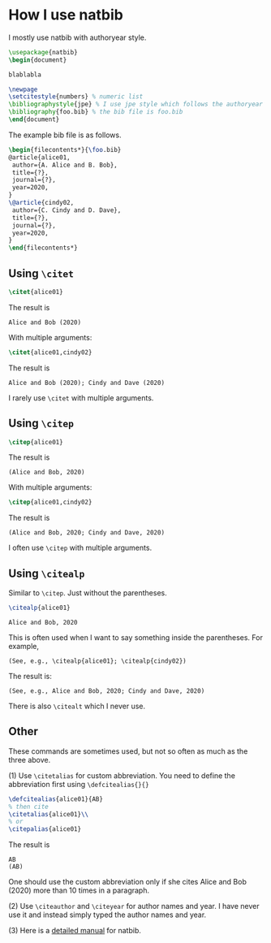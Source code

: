 # How I use natbib

I mostly use natbib with authoryear style.

```latex
\usepackage{natbib}
\begin{document}

blablabla

\newpage
\setcitestyle{numbers} % numeric list
\bibliographystyle{jpe} % I use jpe style which follows the authoryear format
\bibliography{foo.bib} % the bib file is foo.bib
\end{document}
```

The example bib file is as follows.

```latex
\begin{filecontents*}{\foo.bib}
@article{alice01,
 author={A. Alice and B. Bob},
 title={?},
 journal={?},
 year=2020,
}
\@article{cindy02,
 author={C. Cindy and D. Dave},
 title={?},
 journal={?},
 year=2020,
}
\end{filecontents*}
```

## Using `\citet`

```latex
\citet{alice01}
```

The result is

```
Alice and Bob (2020)
```

With multiple arguments:

```latex
\citet{alice01,cindy02}
```

The result is

```
Alice and Bob (2020); Cindy and Dave (2020)
```

I rarely use `\citet` with multiple arguments.

## Using `\citep`

```latex
\citep{alice01}
```

The result is

```
(Alice and Bob, 2020)
```

With multiple arguments:

```latex
\citep{alice01,cindy02}
```

The result is

```
(Alice and Bob, 2020; Cindy and Dave, 2020)
```

I often use `\citep` with multiple arguments.

## Using  `\citealp`

Similar to `\citep`. Just without the parentheses.

```latex
\citealp{alice01}
```

```
Alice and Bob, 2020
```

This is often used when I want to say something inside the parentheses. For example,

```
(See, e.g., \citealp{alice01}; \citealp{cindy02})
```

The result is:

```
(See, e.g., Alice and Bob, 2020; Cindy and Dave, 2020)
```

There is also `\citealt` which I never use.

## Other

These commands are sometimes used, but not so often as much as the three above.

(1) Use `\citetalias` for custom abbreviation. You need to define the abbreviation first using `\defcitealias{}{}` 

```latex
\defcitealias{alice01}{AB}
% then cite
\citetalias{alice01}\\
% or
\citepalias{alice01}
```

The result is

```
AB 
(AB)
```

One should use the custom abbreviation only if she cites Alice and Bob (2020) more than 10 times in a paragraph.

(2) Use `\citeauthor` and `\citeyear` for author names and year. I have never use it and instead simply typed the author names and year.  

(3) Here is a [detailed manual](http://merkel.texture.rocks/Latex/natbib.php?lang=en) for natbib. 
